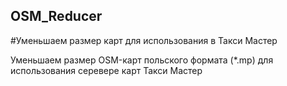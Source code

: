 ## OSM_Reducer
#Уменьшаем размер карт для использования в Такси Мастер

Уменьшаем размер OSM-карт польского формата (*.mp) для использования серевере карт Такси Мастер
